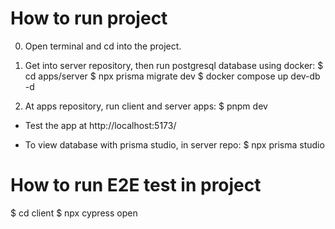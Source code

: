 # How to run project

0. Open terminal and cd into the project.

1. Get into server repository, then run postgresql database using docker:
   $ cd apps/server
   $ npx prisma migrate dev
   $ docker compose up dev-db -d

2. At apps repository, run client and server apps:
   $ pnpm dev

- Test the app at http://localhost:5173/

- To view database with prisma studio, in server repo:
  $ npx prisma studio

# How to run E2E test in project

$ cd client
$ npx cypress open

